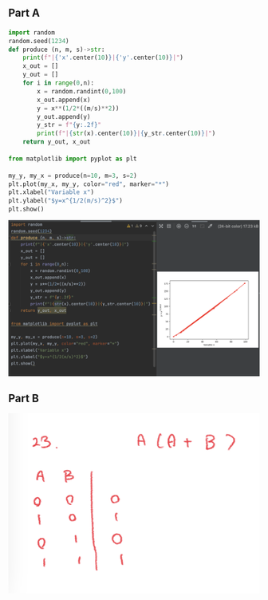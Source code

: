 ## Part A
```.py
import random
random.seed(1234)
def produce (n, m, s)->str:
    print(f"|{'x'.center(10)}|{'y'.center(10)}|")
    x_out = []
    y_out = []
    for i in range(0,n):
        x = random.randint(0,100)
        x_out.append(x)
        y = x**(1/2*((m/s)**2))
        y_out.append(y)
        y_str = f"{y:.2f}"
        print(f"|{str(x).center(10)}|{y_str.center(10)}|")
    return y_out, x_out

from matplotlib import pyplot as plt

my_y, my_x = produce(n=10, m=3, s=2)
plt.plot(my_x, my_y, color="red", marker="*")
plt.xlabel("Variable x")
plt.ylabel("$y=x^{1/2(m/s)^2}$")
plt.show()
```

![](https://github.com/MeisaChi/unit2_repo/blob/main/Screenshots/quiz23.png)
## Part B
![](https://github.com/MeisaChi/unit2_repo/blob/main/Screenshots/23b.jpg)
